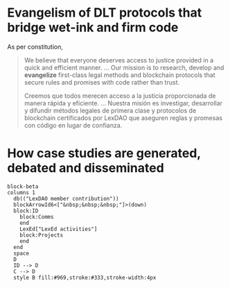 # Evangelism of DLT protocols that bridge wet-ink and firm code

As per constitution,
> We believe that everyone deserves access to justice provided in a quick and efficient manner.
> ... Our mission is to research, develop and **evangelize** first-class legal methods and blockchain protocols that secure rules and promises with code rather than trust.
>
> Creemos que todos merecen acceso a la justicia proporcionada de manera rápida y eficiente.
> ... Nuestra misión es investigar, desarrollar y difundir métodos legales de primera clase y protocolos de blockchain certificados por LexDAO que aseguren reglas y promesas con código en lugar de confianza.

# How case studies are generated, debated and disseminated

```mermaid
block-beta
columns 1
  db(("LexDAO member contribution"))
  blockArrowId6<["&nbsp;&nbsp;&nbsp;"]>(down)
  block:ID
    block:Comms
    end
    LexEd["LexEd activities"]
    block:Projects
    end
  end
  space
  D
  ID --> D
  C --> D
  style B fill:#969,stroke:#333,stroke-width:4px
```
